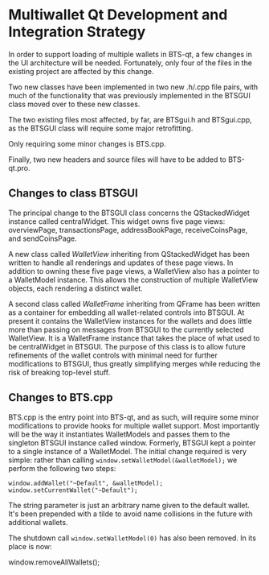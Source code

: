 Multiwallet Qt Development and Integration Strategy
===================================================

In order to support loading of multiple wallets in BTS-qt, a few changes in the UI architecture will be needed.
Fortunately, only four of the files in the existing project are affected by this change.

Two new classes have been implemented in two new .h/.cpp file pairs, with much of the functionality that was previously
implemented in the BTSGUI class moved over to these new classes.

The two existing files most affected, by far, are BTSgui.h and BTSgui.cpp, as the BTSGUI class will require
some major retrofitting.

Only requiring some minor changes is BTS.cpp.

Finally, two new headers and source files will have to be added to BTS-qt.pro.

Changes to class BTSGUI
---------------------------
The principal change to the BTSGUI class concerns the QStackedWidget instance called centralWidget.
This widget owns five page views: overviewPage, transactionsPage, addressBookPage, receiveCoinsPage, and sendCoinsPage.

A new class called *WalletView* inheriting from QStackedWidget has been written to handle all renderings and updates of
these page views. In addition to owning these five page views, a WalletView also has a pointer to a WalletModel instance.
This allows the construction of multiple WalletView objects, each rendering a distinct wallet.

A second class called *WalletFrame* inheriting from QFrame has been written as a container for embedding all wallet-related
controls into BTSGUI. At present it contains the WalletView instances for the wallets and does little more than passing on messages
from BTSGUI to the currently selected WalletView. It is a WalletFrame instance
that takes the place of what used to be centralWidget in BTSGUI. The purpose of this class is to allow future
refinements of the wallet controls with minimal need for further modifications to BTSGUI, thus greatly simplifying
merges while reducing the risk of breaking top-level stuff.

Changes to BTS.cpp
----------------------
BTS.cpp is the entry point into BTS-qt, and as such, will require some minor modifications to provide hooks for
multiple wallet support. Most importantly will be the way it instantiates WalletModels and passes them to the
singleton BTSGUI instance called window. Formerly, BTSGUI kept a pointer to a single instance of a WalletModel.
The initial change required is very simple: rather than calling `window.setWalletModel(&walletModel);` we perform the
following two steps:

	window.addWallet("~Default", &walletModel);
	window.setCurrentWallet("~Default");

The string parameter is just an arbitrary name given to the default wallet. It's been prepended with a tilde to avoid name collisions in the future with additional wallets.

The shutdown call `window.setWalletModel(0)` has also been removed. In its place is now:

window.removeAllWallets();
